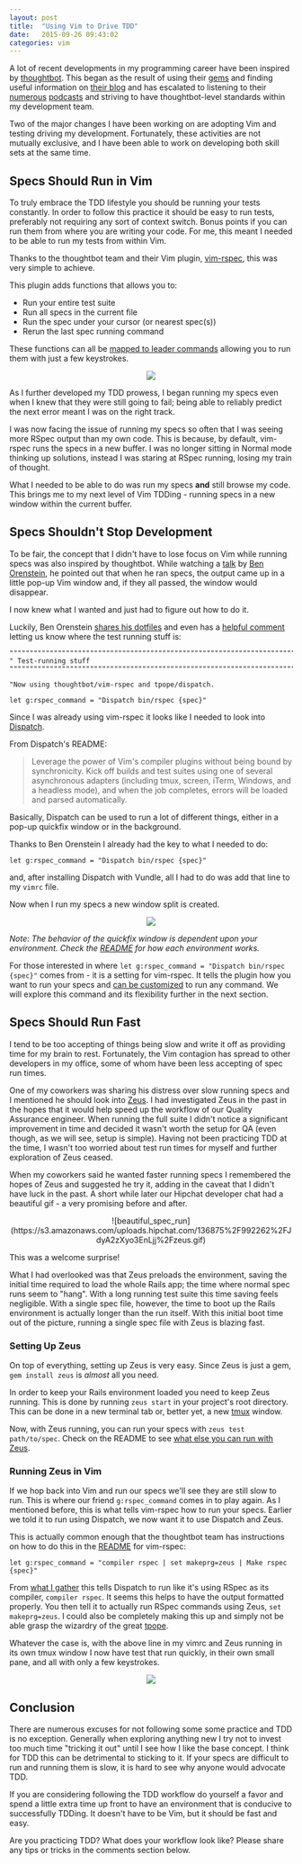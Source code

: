 ```yaml
---
layout: post
title:  "Using Vim to Drive TDD"
date:   2015-09-26 09:43:02
categories: vim
---
```


A lot of recent developments in my programming career have been inspired by [thoughtbot](https://thoughtbot.com/). This began as the result of using their [gems](https://github.com/thoughtbot/) and finding useful information on [their blog](https://robots.thoughtbot.com/) and has escalated to listening to their [numerous](http://bikeshed.fm/) [podcasts](http://giantrobots.fm/) and striving to have thoughtbot-level standards within my development team.

Two of the major changes I have been working on are adopting Vim and testing driving my development. Fortunately, these activities are not mutually exclusive, and I have been able to work on developing both skill sets at the same time.

## Specs Should Run in Vim

To truly embrace the TDD lifestyle you should be running your tests constantly. In order to follow this practice it should be easy to run tests, preferably not requiring any sort of context switch. Bonus points if you can run them from where you are writing your code. For me, this meant I needed to be able to run my tests from within Vim.

Thanks to the thoughtbot team and their Vim plugin, [vim-rspec](https://github.com/thoughtbot/vim-rspec), this was very simple to achieve.

This plugin adds functions that allows you to:

* Run your entire test suite
* Run all specs in the current file
* Run the spec under your cursor (or nearest spec(s))
* Rerun the last spec running command

These functions can all be [mapped to leader commands](https://github.com/thoughtbot/vim-rspec#key-mappings) allowing you to run them with just a few keystrokes.

<center>
  <img src='/images/run_spec_default.gif'></img>
</center>

As I further developed my TDD prowess, I began running my specs even when I knew that they were still going to fail; being able to reliably predict the next error meant I was on the right track.

I was now facing the issue of running my specs so often that I was seeing more RSpec output than my own code. This is because, by default, vim-rspec runs the specs in a new buffer.  I was no longer sitting in Normal mode thinking up solutions, instead I was staring at RSpec running, losing my train of thought.

What I needed to be able to do was run my specs **and** still browse my code. This brings me to my next level of Vim TDDing - running specs in a new window within the current buffer.

## Specs Shouldn't Stop Development

To be fair, the concept that I didn't have to lose focus on Vim while running specs was also inspired by thoughtbot. While watching a [talk](https://www.youtube.com/watch?v=PU3qIVAO9aM) by [Ben Orenstein](http://www.benorenstein.com/), he pointed out that when he ran specs, the output came up in a little pop-up Vim window and, if they all passed, the window would disappear.

I now knew what I wanted and just had to figure out how to do it.

Luckily, Ben Orenstein [shares his dotfiles](https://github.com/r00k/dotfiles) and even has a [helpful comment](https://github.com/r00k/dotfiles/blob/master/vimrc#L280-L282) letting us know where the test running stuff is:

```vim
""""""""""""""""""""""""""""""""""""""""""""""""""""""""""""""""""""""""""""""
" Test-running stuff
""""""""""""""""""""""""""""""""""""""""""""""""""""""""""""""""""""""""""""""

"Now using thoughtbot/vim-rspec and tpope/dispatch.

let g:rspec_command = "Dispatch bin/rspec {spec}"
```

Since I was already using vim-rspec it looks like I needed to look into [Dispatch](https://github.com/tpope/vim-dispatch).

From Dispatch's README:

> Leverage the power of Vim's compiler plugins without being bound by synchronicity. Kick off builds and test suites using one of several asynchronous adapters (including tmux, screen, iTerm, Windows, and a headless mode), and when the job completes, errors will be loaded and parsed automatically.

Basically, Dispatch can be used to run a lot of different things, either in a pop-up quickfix window or in the background.

Thanks to Ben Orenstein I already had the key to what I needed to do:

`let g:rspec_command = "Dispatch bin/rspec {spec}"`

and, after installing Dispatch with Vundle, all I had to do was add that line to my `vimrc` file.

Now when I run my specs a new window split is created.

<center>
  <img src='/images/run_spec_dispatch.gif'></img>
</center>

*Note: The behavior of the quickfix window is dependent upon your environment. Check the [README](https://github.com/tpope/vim-dispatch#foreground-builds) for how each environment works.*

For those interested in where `let g:rspec_command = "Dispatch bin/rspec {spec}"` comes from - it is a setting for vim-rspec. It tells the plugin how you want to run your specs and [can be customized](https://github.com/thoughtbot/vim-rspec#custom-command) to run any command. We will explore this command and its flexibility further in the next section.

## Specs Should Run Fast

I tend to be too accepting of things being slow and write it off as providing time for my brain to rest. Fortunately, the Vim contagion has spread to other developers in my office, some of whom have been less accepting of spec run times.

One of my coworkers was sharing his distress over slow running specs and I mentioned he should look into [Zeus](https://github.com/burke/zeus). I had investigated Zeus in the past in the hopes that it would help speed up the workflow of our Quality Assurance engineer. When running the full suite I didn't notice a significant improvement in time and decided it wasn't worth the setup for QA (even though, as we will see, setup is simple). Having not been practicing TDD at the time, I wasn't too worried about test run times for myself and further exploration of Zeus ceased.

When my coworkers said he wanted faster running specs I remembered the hopes of Zeus and suggested he try it, adding in the caveat that I didn't have luck in the past. A short while later our Hipchat developer chat had a beautiful gif - a very promising before and after.

<center>
  ![beautiful_spec_run](https://s3.amazonaws.com/uploads.hipchat.com/136875%2F992262%2FJdyA2zXyo3EnLjj%2Fzeus.gif)
</center>

This was a welcome surprise!

What I had overlooked was that Zeus preloads the environment, saving the initial time required to load the whole Rails app; the time where normal spec runs seem to "hang". With a long running test suite this time saving feels negligible. With a single spec file, however, the time to boot up the Rails environment is actually longer than the run itself. With this initial boot time out of the picture, running a single spec file with Zeus is blazing fast.

### Setting Up Zeus

On top of everything, setting up Zeus is very easy. Since Zeus is just a gem, `gem install zeus` is *almost* all you need.

In order to keep your Rails environment loaded you need to keep Zeus running. This is done by running `zeus start` in your project's root directory. This can be done in a new terminal tab or, better yet, a new [tmux](https://tmux.github.io/) window.

Now, with Zeus running, you can run your specs with `zeus test path/to/spec`. Check on the README to see [what else you can run with Zeus](https://github.com/burke/zeus#usage).

### Running Zeus in Vim

If we hop back into Vim and run our specs we'll see they are still slow to run. This is where our friend `g:rspec_command` comes in to play again. As I mentioned before, this is what tells vim-rspec how to run your specs. Earlier we told it to run using Dispatch, we now want it to use Dispatch and Zeus.

This is actually common enough that the thoughtbot team has instructions on how to do this in the [README](https://github.com/thoughtbot/vim-rspec#custom-command) for vim-rspec:

```
let g:rspec_command = "compiler rspec | set makeprg=zeus | Make rspec {spec}"
```

From [what I gather](https://github.com/tpope/vim-dispatch/issues/10) this tells Dispatch to run like it's using RSpec as its compiler, `compiler rspec`. It seems this helps to have the output formatted properly. You then tell it to actually run RSpec commands using Zeus, `set makeprg=zeus`. I could also be completely making this up and simply not be able grasp the wizardry of the great [tpope](https://github.com/tpope).

Whatever the case is, with the above line in my vimrc and Zeus running in its own tmux window I now have test that run quickly, in their own small pane, and all with only a few keystrokes.

<center>
  <img src='/images/run_spec_zeus.gif'></img>
</center>

## Conclusion

There are numerous excuses for not following some some practice and TDD is no exception. Generally when exploring anything new I try not to invest too much time "tricking it out" until I see how I like the base concept. I think for TDD this can be detrimental to sticking to it. If your specs are difficult to run and running them is slow, it is hard to see why anyone would advocate TDD.

If you are considering following the TDD workflow do yourself a favor and spend a little extra time up front to have an environment that is conducive to successfully TDDing. It doesn't have to be Vim, but it should be fast and easy.

Are you practicing TDD? What does your workflow look like? Please share any tips or tricks in the comments section below.
